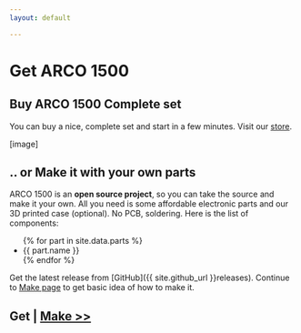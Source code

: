 ```yaml
---
layout: default

---
```


# Get ARCO 1500

## Buy ARCO 1500 Complete set

You can buy a nice, complete set and start in a few minutes. Visit our <a href="{{ site.bastlime_url }}">store</a>.

[image]

## .. or Make it with your own parts

ARCO 1500 is an **open source project**, so you can take the source and make it your own. All you need is some affordable electronic parts and our 3D printed case (optional). No PCB, soldering. Here is the list of components: 

<ul>
    {% for part in site.data.parts %}
        <li> {{ part.name }} </li>
    {% endfor %}
</ul>

Get the latest release from [GitHub]({{ site.github_url }}releases). Continue to [Make page](/make.html) to get basic idea of how to make it.


## Get | [Make >>](/make.html)
